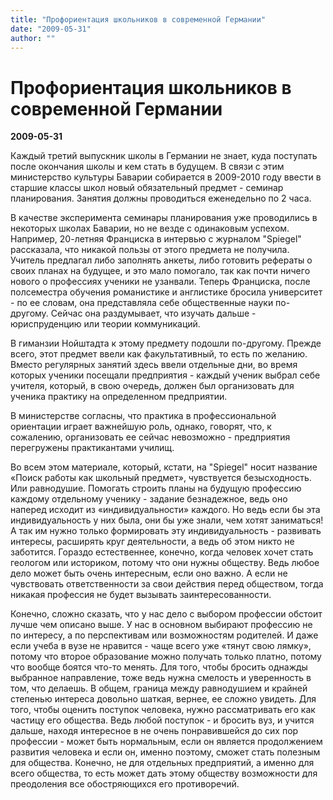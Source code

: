 ```yaml
---
title: "Профориентация школьников в современной Германии"
date: "2009-05-31"
author: ""
---
```


# Профориентация школьников в современной Германии

**2009-05-31** 

Каждый третий выпускник школы в Германии не знает, куда поступать после окончания школы и кем стать в будущем. В связи с этим министерство культуры Баварии собирается в 2009-2010 году ввести в старшие классы школ новый обязательный предмет - семинар планирования. Занятия должны проводиться еженедельно по 2 часа.

В качестве эксперимента семинары планирования уже проводились в некоторых школах Баварии, но не везде с одинаковым успехом. Например, 20-летняя Франциска в интервью с журналом "Spiegel" рассказала, что никакой пользы от этого предмета не получила. Учитель предлагал либо заполнять анкеты, либо готовить рефераты о своих планах на будущее, и это мало помогало, так как почти ничего нового о профессиях ученики не узанвали. Теперь Франциска, после полсеместра обучения романистике и англистике бросила университет - по ее словам, она представляла себе общественные науки по-другому. Сейчас она раздумывает, что изучать дальше - юриспруденцию или теории коммуникаций.

В гиманзии Нойштадта к этому предмету подошли по-другому. Прежде всего, этот предмет ввели как факультативный, то есть по желанию. Вместо регулярных занятий здесь ввели отдельные дни, во время которых ученики посещали предприятия - каждый ученик выбрал себе учителя, который, в свою очередь, должен был организовать для ученика практику на определенном предприятии.

В министерстве согласны, что практика в профессиональной ориентации играет важнейшую роль, однако, говорят, что, к сожалению, организовать ее сейчас невозможно - предприятия перегружены практикантами училищ.

Во всем этом материале, который, кстати, на "Spiegel" носит название «Поиск работы как школьный предмет», чувствуется безысходность. Или равнодушие. Помогать строить планы на будущую профессию каждому отдельному ученику - задание безнадежное, ведь оно наперед исходит из «индивидуальности» каждого. Но ведь если бы эта индивидуальность у них была, они бы уже знали, чем хотят заниматься! А так им нужно только формировать эту индивидуальность - развивать интересы, расширять круг деятельности, а ведь об этом никто не заботится. Гораздо естественнее, конечно, когда человек хочет стать геологом или историком, потому что они нужны обществу. Ведь любое дело может быть очень интересным, если оно важно. А если не чувствовать ответственности за свои действия перед обществом, тогда никакая профессия не будет вызывать заинтересованности.

Конечно, сложно сказать, что у нас дело с выбором профессии обстоит лучше чем описано выше. У нас в основном выбирают профессию не по интересу, а по перспективам или возможностям родителей. И даже если учеба в вузе не нравится - чаще всего уже «тянут свою лямку», потому что второе образование можно получать только платно, потому что вообще боятся что-то менять. Для того, чтобы бросить однажды выбранное направление, тоже ведь нужна смелость и уверенность в том, что делаешь. В общем, граница между равнодушием и крайней степенью интереса довольно шаткая, вернее, ее сложно увидеть. Для того, чтобы оценить поступок человека, нужно рассматривать его как частицу его общества. Ведь любой поступок - и бросить вуз, и учится дальше, находя интересное в не очень понравившейся до сих пор профессии - может быть нормальным, если он является продолжением развития человека и если он, именно поэтому, сможет стать полезным для общества. Конечно, не для отдельных предприятий, а именно для всего общества, то есть может дать этому обществу возможности для преодоления все обостряющихся его противоречий.